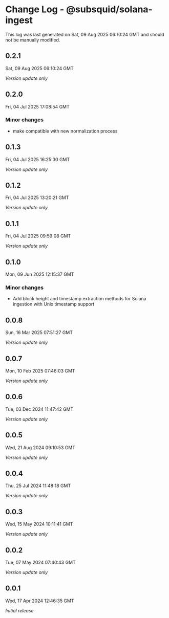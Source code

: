# Change Log - @subsquid/solana-ingest

This log was last generated on Sat, 09 Aug 2025 06:10:24 GMT and should not be manually modified.

## 0.2.1
Sat, 09 Aug 2025 06:10:24 GMT

_Version update only_

## 0.2.0
Fri, 04 Jul 2025 17:08:54 GMT

### Minor changes

- make compatible with new normalization process

## 0.1.3
Fri, 04 Jul 2025 16:25:30 GMT

_Version update only_

## 0.1.2
Fri, 04 Jul 2025 13:20:21 GMT

_Version update only_

## 0.1.1
Fri, 04 Jul 2025 09:59:08 GMT

_Version update only_

## 0.1.0
Mon, 09 Jun 2025 12:15:37 GMT

### Minor changes

- Add block height and timestamp extraction methods for Solana ingestion with Unix timestamp support

## 0.0.8
Sun, 16 Mar 2025 07:51:27 GMT

_Version update only_

## 0.0.7
Mon, 10 Feb 2025 07:46:03 GMT

_Version update only_

## 0.0.6
Tue, 03 Dec 2024 11:47:42 GMT

_Version update only_

## 0.0.5
Wed, 21 Aug 2024 09:10:53 GMT

_Version update only_

## 0.0.4
Thu, 25 Jul 2024 11:48:18 GMT

_Version update only_

## 0.0.3
Wed, 15 May 2024 10:11:41 GMT

_Version update only_

## 0.0.2
Tue, 07 May 2024 07:40:43 GMT

_Version update only_

## 0.0.1
Wed, 17 Apr 2024 12:46:35 GMT

_Initial release_

